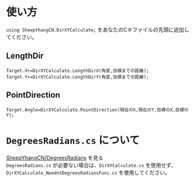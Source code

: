 # 使い方
```using SheepYhangCN.DirXYCalculate;``` をあなたのC＃ファイルの先頭に追加してください。

## LengthDir
```Target.X+=DirXYCalculate.LengthDirX(角度,目標までの距離);```<br>
```Target.Y+=DirXYCalculate.LengthDirY(角度,目標までの距離);```

## PointDirection
```Target.Angle=DirXYCalculate.PointDirection(現在のX,現在のY,目標のX,目標のY);```

# ```DegreesRadians.cs``` について
[SheepYhangCN/DegreesRadians](https://github.com/SheepYhangCN/DegreesRadians) を見る<br>
```DegreesRadians.cs``` が必要ない場合は、```DirXYCalculate.cs``` を使用せず、```DirXYCalculate_NeedntDegreesRadiansFunc.cs``` を使用してください。